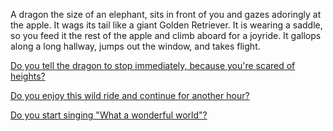A dragon the size of an elephant, sits in front of you and gazes adoringly at the apple.
It wags its tail like a giant Golden Retriever.  It is wearing a saddle, so you feed it 
the rest of the apple and climb aboard for a joyride.  It gallops along a long hallway,
jumps out the window, and takes flight.

[Do you tell the dragon to stop immediately, because you're scared of heights?](stop-immediately/stop-immediately.md)

[Do you enjoy this wild ride and continue for another hour?](continue-wild-ride/continue-wild-ride.md)

[Do you start singing "What a wonderful world"?](singing/singing.md)